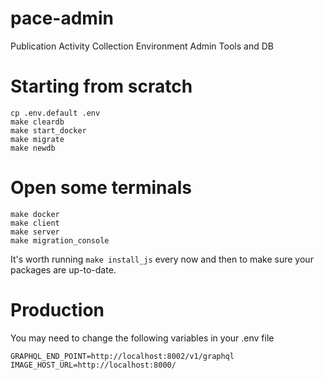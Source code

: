 # pace-admin
Publication Activity Collection Environment Admin Tools and DB

# Starting from scratch

    cp .env.default .env
    make cleardb
    make start_docker
    make migrate
    make newdb

# Open some terminals

    make docker
    make client
    make server
    make migration_console

It's worth running ``make install_js`` every now and then to make sure your packages are up-to-date.

# Production

You may need to change the following variables in your .env file

    GRAPHQL_END_POINT=http://localhost:8002/v1/graphql
    IMAGE_HOST_URL=http://localhost:8000/
